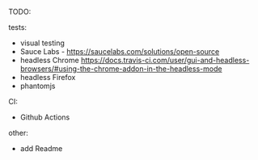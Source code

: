 TODO:

tests:
- visual testing
- Sauce Labs - https://saucelabs.com/solutions/open-source
- headless Chrome https://docs.travis-ci.com/user/gui-and-headless-browsers/#using-the-chrome-addon-in-the-headless-mode
- headless Firefox
- phantomjs

CI:
- Github Actions

other:
- add Readme
